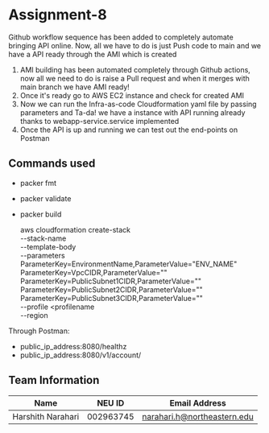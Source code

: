
# Assignment-8

Github workflow sequence has been added to completely automate bringing API online.
Now, all we have to do is just Push code to main and we have a API ready through the AMI which is created

1. AMI building has been automated completely through Github actions, now all we need to do is raise a Pull request and when it merges with main branch we have AMI ready!
2. Once it's ready go to AWS EC2 instance and check for created AMI
3. Now we can run the Infra-as-code Cloudformation yaml file by passing parameters and Ta-da! we have a instance with API running already thanks to webapp-service.service implemented
4. Once the API is up and running we can test out the end-points on Postman





## Commands used

* packer fmt <filename>
* packer validate <filename>
* packer build <filename>
    
    
    
    
    aws cloudformation create-stack \
  --stack-name <stackname> \
  --template-body <filename> \
  --parameters ParameterKey=EnvironmentName,ParameterValue="ENV_NAME" ParameterKey=VpcCIDR,ParameterValue="" ParameterKey=PublicSubnet1CIDR,ParameterValue="" ParameterKey=PublicSubnet2CIDR,ParameterValue="" ParameterKey=PublicSubnet3CIDR,ParameterValue="" \
  --profile <profilename \
  --region <region-name>

Through Postman:

* public_ip_address:8080/healthz
* public_ip_address:8080/v1/account/ 

## Team Information

| Name | NEU ID | Email Address |
| --- | --- | --- |
| Harshith Narahari| 002963745| narahari.h@northeastern.edu |
